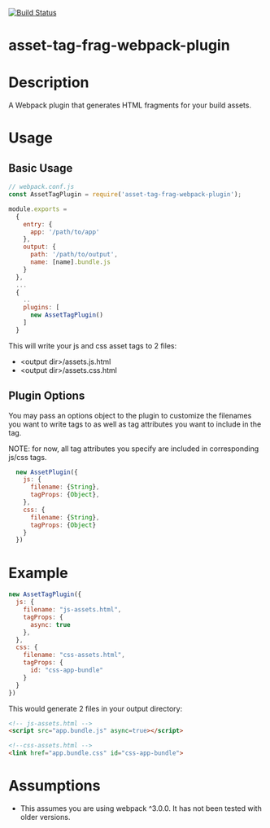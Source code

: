[![Build Status](https://travis-ci.org/rei/asset-tag-frag-webpack-plugin.svg?branch=master)](https://travis-ci.org/rei/asset-tag-frag-webpack-plugin)

# asset-tag-frag-webpack-plugin

# Description

A Webpack plugin that generates HTML fragments for your build assets.

# Usage

## Basic Usage

```javascript
// webpack.conf.js
const AssetTagPlugin = require('asset-tag-frag-webpack-plugin');

module.exports = 
  {
    entry: {
      app: '/path/to/app'
    },
    output: {
      path: '/path/to/output',
      name: [name].bundle.js
    } 
  },
  ...
  {
    ..
    plugins: [
      new AssetTagPlugin()
    ]
  }
```

This will write your js and css asset tags to 2 files:

- \<output dir\>/assets.js.html
- \<output dir\>/assets.css.html

## Plugin Options

You may pass an options object to the plugin to customize the filenames you want to write tags to as well as tag attributes you want to include in the tag. 

NOTE: for now, all tag attributes you specify are included in corresponding js/css tags.
  
```javascript
  new AssetPlugin({
    js: {
      filename: {String},
      tagProps: {Object},
    },
    css: {
      filename: {String},
      tagProps: {Object}
    }
  })
```

# Example

```javascript
new AssetTagPlugin({
  js: {
    filename: "js-assets.html",
    tagProps: {
      async: true
    },
  },
  css: {
    filename: "css-assets.html",
    tagProps: {
      id: "css-app-bundle"
    }
  }
})
```

This would generate 2 files in your output directory:

```html
<!-- js-assets.html -->
<script src="app.bundle.js" async=true></script>
```

```html
<!--css-assets.html -->
<link href="app.bundle.css" id="css-app-bundle">
``` 
# Assumptions

- This assumes you are using webpack ^3.0.0. It has not been tested with older versions.